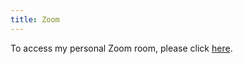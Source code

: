 ```yaml
---
title: Zoom
---
```

To access my personal Zoom room, please click [here](https://tudelft.zoom.us/j/9401991708?pwd=MUdmVWdzTTFSZzdHWXlMUFBOSEdVUT09).
